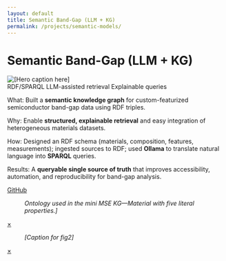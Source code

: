 ```yaml
---
layout: default
title: Semantic Band-Gap (LLM + KG)
permalink: /projects/semantic-models/
---
```

# Semantic Band-Gap (LLM + KG)

<div class="media">
  <img src="/assets/img/projects/semantic-models/hero.png" alt="[Hero caption here]" />
</div>

<div class="metrics">
  <span class="metric">RDF/SPARQL</span>
  <span class="metric alt">LLM-assisted retrieval</span>
  <span class="metric good">Explainable queries</span>
</div>

<p><span class="label">What:</span> Built a <strong>semantic knowledge graph</strong> for custom-featurized semiconductor band-gap data using RDF triples.</p>
<p><span class="label">Why:</span> Enable <strong>structured, explainable retrieval</strong> and easy integration of heterogeneous materials datasets.</p>
<p><span class="label">How:</span> Designed an RDF schema (materials, composition, features, measurements); ingested sources to RDF; used <strong>Ollama</strong> to translate natural language into <strong>SPARQL</strong> queries.</p>
<p><span class="label">Results:</span> A <strong>queryable single source of truth</strong> that improves accessibility, automation, and reproducibility for band-gap analysis.</p>

<p><a class="btn" href="https://github.com/submerged-in-matrix/Semantic_models_for-MSE" target="_blank" rel="noopener">GitHub</a></p>

<div class="gallery stack">
  <figure class="figure tilt">
    <a href="#kg-fig1"><img src="/assets/img/projects/semantic-models/fig1.png" alt=""></a>
    <figcaption><em>Ontology used in the mini MSE KG—Material with five literal properties.]</em></figcaption>
  </figure>
  <div id="kg-fig1" class="lb"><a class="x" href="#">×</a><img src="/assets/img/projects/semantic-models/fig1.png" alt=""></div>

  <figure class="figure tilt">
    <a href="#kg-fig2"><img src="/assets/img/projects/semantic-models/fig2.png" alt=""></a>
    <figcaption><em>[Caption for fig2]</em></figcaption>
  </figure>
  <div id="kg-fig2" class="lb"><a class="x" href="#">×</a><img src="/assets/img/projects/semantic-models/fig2.png" alt=""></div>
</div>
